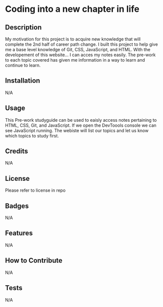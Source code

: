 # Coding into a new chapter in life

## Description

My motivation for this project is to acquire new knowledge that will complete the 2nd half of career path change. I built this project to help give me a base level knowledge of Git, CSS, JavaScript, and HTML. With the developement of this website... I can acces my notes easily. The pre-work to each topic covered has given me information in a way to learn and continue to learn.

## Installation

N/A

## Usage

This Pre-work studyguide can be used to eaisly access notes pertaining to HTML, CSS, Git, and JavaScript. If we open the DevToools console we can see JavaScript running. The webiste will list our topics and let us know which topics to study first.

## Credits

N/A

## License

Please refer to license in repo

## Badges

N/A

## Features

N/A

## How to Contribute

N/A

## Tests

N/A